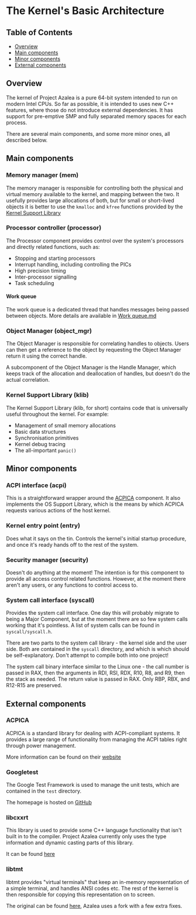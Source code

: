 # The Kernel's Basic Architecture

## Table of Contents

- [Overview](#overview)
- [Main components](#main-components)
- [Minor components](#minor-components)
- [External components](#external-components)

## Overview

The kernel of Project Azalea is a pure 64-bit system intended to run on modern Intel CPUs. So far as possible, it is
intended to uses new C++ features, where those do not introduce external dependencies. It has support for pre-emptive
SMP and fully separated memory spaces for each process.

There are several main components, and some more minor ones, all described below.

## Main components

### Memory manager (mem)

The memory manager is responsible for controlling both the physical and virtual memory available to the kernel, and
mapping between the two. It usefully provides large allocations of both, but for small or short-lived objects it is
better to use the `kmalloc` and `kfree` functions provided by the [Kernel Support Library](#kernel-support-library)

### Processor controller (processor)

The Processor component provides control over the system's processors and directly related functions, such as:

- Stopping and starting processors
- Interrupt handling, including controlling the PICs
- High precision timing
- Inter-processor signalling
- Task scheduling

#### Work queue

The work queue is a dedicated thread that handles messages being passed between objects. More details are available in
[Work queue.md](./components/Work%20queue.md)

### Object Manager (object_mgr)

The Object Manager is responsible for correlating handles to objects. Users can then get a reference to the object by
requesting the Object Manager return it using the correct handle.

A subcomponent of the Object Manager is the Handle Manager, which keeps track of the allocation and deallocation of
handles, but doesn't do the actual correlation.

### Kernel Support Library (klib)

The Kernel Support Library (klib, for short) contains code that is universally useful throughout the kernel. For
example:

- Management of small memory allocations
- Basic data structures
- Synchronisation primitives
- Kernel debug tracing
- The all-important `panic()`

## Minor components

### ACPI interface (acpi)

This is a straightforward wrapper around the [ACPICA](#acpica) component. It also implements the OS Support Library,
which is the means by which ACPICA requests various actions of the host kernel.

### Kernel entry point (entry)

Does what it says on the tin. Controls the kernel's initial startup procedure, and once it's ready hands off to the
rest of the system.

### Security manager (security)

Doesn't do anything at the moment! The intention is for this component to provide all access control related functions.
However, at the moment there aren't any users, or any functions to control access to.

### System call interface (syscall)

Provides the system call interface. One day this will probably migrate to being a Major Component, but at the moment
there are so few system calls working that it's pointless. A list of system calls can be found in `syscall/syscall.h`.

There are two parts to the system call library - the kernel side and the user side. Both are contained in the `syscall`
directory, and which is which should be self-explanatory. Don't attempt to compile both into one project!

The system call binary interface similar to the Linux one - the call number is passed in RAX, then the arguments in
RDI, RSI, RDX, R10, R8, and R9, then the stack as needed. The return value is passed in RAX. Only RBP, RBX, and R12-R15
are preserved.

## External components

### ACPICA

ACPICA is a standard library for dealing with ACPI-compliant systems. It provides a large range of functionality from
managing the ACPI tables right through power management.

More information can be found on their [website](https://www.acpica.org/)

### Googletest

The Google Test Framework is used to manage the unit tests, which are contained in the `test` directory.

The homepage is hosted on [GitHub](https://github.com/google/googletest)

### libcxxrt

This library is used to provide some C++ language functionality that isn't built in to the compiler. Project Azalea
currently only uses the type information and dynamic casting parts of this library.

It can be found [here](https://github.com/pathscale/libcxxrt)

### libtmt

libtmt provides "virtual terminals" that keep an in-memory representation of a simple terminal, and handles ANSI codes
etc. The rest of the kernel is then responsible for copying this representation on to screen.

The original can be found [here](https://github.com/deadpixi/libtmt), Azalea uses a fork with a few extra fixes.